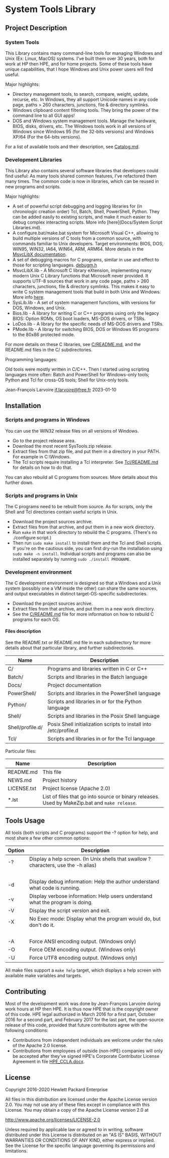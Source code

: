 ﻿System Tools Library
====================

Project Description
-------------------

### System Tools

This Library contains many command-line tools for managing Windows and Unix (Ex: Linux, MacOS) systems.
I've built them over 30 years, both for work at HP then HPE, and for home projects.
Some of these tools have unique capabilities, that I hope Windows and Unix power users will find useful.

Major highlights:

- Directory management tools, to search, compare, weight, update, recurse, etc.
  In Windows, they all support Unicode names in any code page, paths > 260 characters, junctions, file & directory symlinks.
- Windows clipboard content filtering tools. They bring the power of the command line to all GUI apps!
- DOS and Windows system management tools. Manage the hardware, BIOS, disks, drivers, etc.
  The Windows tools work in all versions of Windows since Windows 95 (for the 32-bits versions) and Windows XP/64 (For the 64-bits versions).

For a list of available tools and their description, see [Catalog.md](Docs/Catalog.md).

### Development Libraries

This Library also contains several software libraries that developers could find useful:
As many tools shared common features, I've refactored them many times.
The common code is now in libraries, which can be reused in new programs and scripts.

Major highlights:

- A set of powerful script debugging and logging libraries for (in chronologic creation order) Tcl, Batch, Shell, PowerShell, Python.
  They can be added easily to existing scripts, and make it much easier to debug complex interacting scripts.
  More info [here](Docs/System Script Libraries.md).
- A configure.bat/make.bat system for Microsoft Visual C++, allowing to build multiple versions of C tools from a common source,
  with commands familiar to Unix developers. Target environments: BIOS, DOS, WIN95, WIN32, IA64, WIN64, ARM, ARM64.
  More details in the [MsvcLibX documentation](C/MsvcLibX/README.md).
- A set of debugging macros for C programs, similar in use and effect to those for scripting languages. [debugm.h](C/include/debugm.h)
- MsvcLibX.lib - A Microsoft C library eXtension, implementing many modern Unix C Library functions that Microsoft never provided.
  It supports UTF-8 sources that work in any code page, paths > 260 characters, junctions, file & directory symlinks.
  This makes it easy to write C system management tools that build in both Unix and Windows. More info [here](C/MsvcLibX/README.md).
- SysLib.lib - A set of system management functions, with versions for DOS, Windows, and Unix.
- Bios.lib - A library for writing C or C++ programs using only the legacy BIOS: Option ROMs, OS boot loaders, MS-DOS drivers, or TSRs.
- LoDos.lib - A library for the specific needs of MS-DOS drivers and TSRs.
- PMode.lib - A libray for switching BIOS, DOS or Windows 95 programs to the 80x86 protected mode.

For more details on these C libraries, see [C/README.md](C/README.md), and the README.md files in the C/ subdirectories.

Programming languages:

Old tools were mostly written in C/C++. Then I started using scripting languages more often:
Batch and PowerShell for Windows-only tools; Python and Tcl for cross-OS tools; Shell for Unix-only tools.

Jean-François Larvoire
jf.larvoire@free.fr
2023-01-10


Installation
------------

### Scripts and programs in Windows

You can use the WIN32 release files on all versions of Windows.

* Go to the project release area.
* Download the most recent SysTools.zip release.
* Extract files from that zip file, and put them in a directory in your PATH. For example in C:\Windows.
* The Tcl scripts require installing a Tcl interpreter. See [Tcl/README.md](Tcl/README.md) for details on how to do that.

You can also rebuild all C programs from sources. More details about this further down.

### Scripts and programs in Unix

The C programs need to be rebuilt from source.
As for scripts, only the Shell and Tcl directories contain useful scripts in Unix.

* Download the project sources archive.
* Extract files from that archive, and put them in a new work directory.
* Run `make` in that work directory to rebuild the C programs. (There's no ./configure script.)
* Then run `sudo make install` to install them and the Tcl and Shell scripts.
  If you're on the cautious side, you can first dry-run the installation using `sudo make -n install`.
  Individual scripts and programs can also be installed separately by running `sudo ./install PROGNAME`.

### Development environment

The C development environment is designed so that a Windows and a Unix system (possibly one a VM inside the other)
can share the same sources, and output executables in distinct target-OS-specific subdirectories.

* Download the project sources archive.
* Extract files from that archive, and put them in a new work directory.
* See the [C/README.md](C/README.md) file for more information on how to rebuild C programs for each OS.

#### Files description

See the README.txt or README.md file in each subdirectory for more details about that particular library,
and further subdirectories.

Name             | Description
---------------- | -------------------------------------------------
C/               | Programs and libraries written in C or C++
Batch/           | Scripts and libraries in the Batch language
Docs/            | Project documentation
PowerShell/      | Scripts and libraries in the PowerShell language
Python/          | Scripts and libraries in or for the Python language
Shell/           | Scripts and libraries in the Posix Shell language
Shell/profile.d/ | Posix Shell initialization scripts to install into /etc/profile.d
Tcl/             | Scripts and libraries in or for the Tcl language

Particular files:

Name            | Description
--------------- | ---------------------------------------------------------------
README.md       | This file
NEWS.md         | Project history
LICENSE.txt     | Project license (Apache 2.0)
*.lst           | List of files that go into source or binary releases. Used by MakeZip.bat and `make release`.


Tools Usage
-----------

All tools (both scripts and C programs) support the -? option for help, and most share a few other common options:

Option  | Description
------- | -----------------------------------------------------------------------------
  -?    | Display a help screen. (In Unix shells that swallow ? characters, use the -h alias)
        |  
  -d    | Display debug information: Help the author understand what code is running.
  -v    | Display verbose information: Help users understand what the program is doing.
  -V    | Display the script version and exit.
  -X    | No Exec mode: Display what the program would do, but don't do it.
        |  
  -A    | Force ANSI encoding output. (Windows only)
  -O    | Force OEM encoding output. (Windows only)
  -U    | Force UTF8 encoding output. (Windows only)

All make files support a `make help` target, which displays a help screen with available make variables and targets.


Contributing
------------

Most of the development work was done by Jean-François Larvoire during work hours at HP then HPE.
It is thus now HPE that is the copyright owner of this code.
HPE legal authorized in March 2016 for a first part, October 2016 for a second part, and February 2017 for the last part,
the open-source release of this code, provided that future contributors agree with the following conditions:

- Contributions from independent individuals are welcome under the rules of the Apache 2.0 license.
- Contributions from employees of outside (non-HPE) companies will only be accepted after
  they've signed HPE's Corporate Contributor License Agreement in file [HPE_CCLA.docx](HPE_CCLA.docx).


License
-------

Copyright 2016-2020 Hewlett Packard Enterprise

All files in this distribution are licensed under the Apache License version 2.0.
You may not use any of these files except in compliance with this License.
You may obtain a copy of the Apache License version 2.0 at

http://www.apache.org/licenses/LICENSE-2.0

Unless required by applicable law or agreed to in writing, software
distributed under this License is distributed on an "AS IS" BASIS,
WITHOUT WARRANTIES OR CONDITIONS OF ANY KIND, either express or implied.
See the License for the specific language governing its permissions and
limitations.
